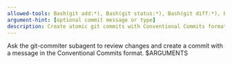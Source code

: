 ```yaml
---
allowed-tools: Bash(git add:*), Bash(git status:*), Bash(git diff:*), Bash(git commit:*), Bash(git log:*), Read, Grep, Glob
argument-hint: [optional commit message or type]
description: Create atomic git commits with Conventional Commits format using the git-commiter subagent.
---
```

Ask the git-commiter subagent to review changes and create a commit with a message in the Conventional Commits format.
$ARGUMENTS

